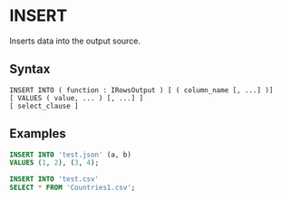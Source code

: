 # INSERT

Inserts data into the output source.

## Syntax

```
INSERT INTO ( function : IRowsOutput ) [ ( column_name [, ...] )]
[ VALUES ( value, ... ) [, ...] ]
[ select_clause ]
```

## Examples

```sql
INSERT INTO 'test.json' (a, b)
VALUES (1, 2), (3, 4);

INSERT INTO 'test.csv'
SELECT * FROM 'Countries1.csv';
```
